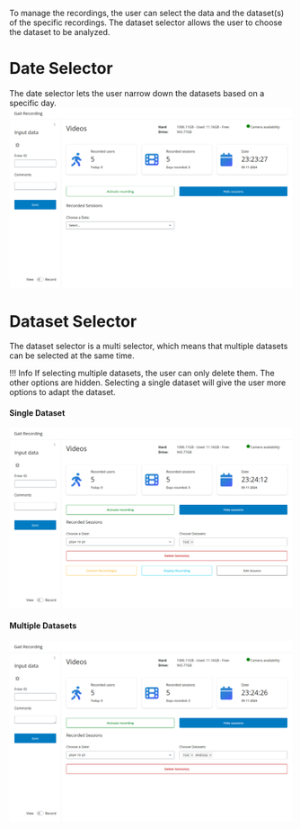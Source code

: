 To manage the recordings, the user can select the data and the dataset(s) of the specific recordings. The dataset selector allows the user to choose the dataset to be analyzed. 

# Date Selector
The date selector lets the user narrow down the datasets based on a specific day.
![choose_a_date.png](../../assets/choose_a_date.png)

# Dataset Selector
The dataset selector is a multi selector, which means that multiple datasets can be selected at the same time.

!!! Info
    If selecting multiple datasets, the user can only delete them. The other options are hidden. Selecting a single dataset will give the user more options to adapt the dataset.

#### Single Dataset
![choose_a_single_dataset.png](../../assets/choose_a_single_dataset.png) 

#### Multiple Datasets
![choose_multiple_datasets.png](../../assets/choose_multiple_datasets.png)